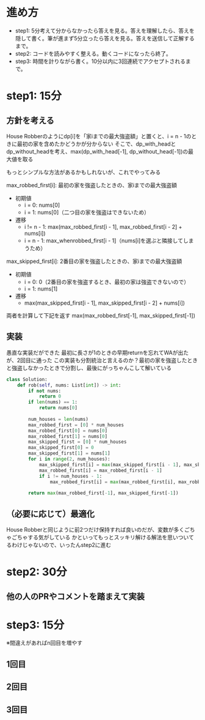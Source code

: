 # 進め方
- step1: 5分考えて分からなかったら答えを見る。答えを理解したら、答えを隠して書く。筆が進まず5分立ったら答えを見る。答えを送信して正解するまで。
- step2: コードを読みやすく整える。動くコードになったら終了。
- step3: 時間を計りながら書く。10分以内に3回連続でアクセプトされるまで。

# step1: 15分
## 方針を考える
House Robberのようにdp[i]を「家iまでの最大強盗額」と置くと、i = n - 1のときに最初の家を含めたかどうかが分からない
そこで、dp_with_headとdp_without_headを考え、max(dp_with_head[-1], dp_without_head[-1])の最大値を取る

もっとシンプルな方法があるかもしれないが、これでやってみる

max_robbed_first[i]: 最初の家を強盗したときの、家iまでの最大強盗額
- 初期値
  - i = 0: nums[0]
  - i = 1: nums[0]（二つ目の家を強盗はできないため）
- 遷移
  - i != n - 1: max(max_robbed_first[i - 1], max_robbed_first[i - 2] + nums[i])
  - i = n - 1: max_whenrobbed_first[i - 1]（nums[i]を選ぶと隣接してしまうため）

max_skipped_first[i]: 2番目の家を強盗したときの、家iまでの最大強盗額
- 初期値
  - i = 0: 0（2番目の家を強盗するとき、最初の家は強盗できないので）
  - i = 1: nums[1]
- 遷移
  - max(max_skipped_first[i - 1], max_skipped_first[i - 2] + nums[i])

両者を計算して下記を返す
max(max_robbed_first[-1], max_skipped_first[-1])

## 実装
愚直な実装だができた
最初に長さが1のときの早期returnを忘れてWAが出たが、2回目に通った
この実装も分割統治と言えるのか？最初の家を強盗したときと強盗しなかったときで分割し、最後にがっちゃんこして解いている
```python
class Solution:
    def rob(self, nums: List[int]) -> int:
        if not nums:
            return 0
        if len(nums) == 1:
            return nums[0]
        
        num_houses = len(nums)
        max_robbed_first = [0] * num_houses
        max_robbed_first[0] = nums[0]
        max_robbed_first[1] = nums[0]
        max_skipped_first = [0] * num_houses
        max_skipped_first[0] = 0
        max_skipped_first[1] = nums[1]
        for i in range(2, num_houses):
            max_skipped_first[i] = max(max_skipped_first[i - 1], max_skipped_first[i - 2] + nums[i])
            max_robbed_first[i] = max_robbed_first[i - 1]
            if i != num_houses - 1:
                max_robbed_first[i] = max(max_robbed_first[i], max_robbed_first[i - 2] + nums[i])
        
        return max(max_robbed_first[-1], max_skipped_first[-1])
```

## （必要に応じて）最適化
House Robberと同じように前2つだけ保持すれば良いのだが、変数が多くごちゃごちゃする気がしている
かといってもっとスッキリ解ける解法を思いついてるわけじゃないので、いったんstep2に進む

# step2: 30分
## 他の人のPRやコメントを踏まえて実装

# step3: 15分
※間違えがあればn回目を増やす

## 1回目

## 2回目

## 3回目